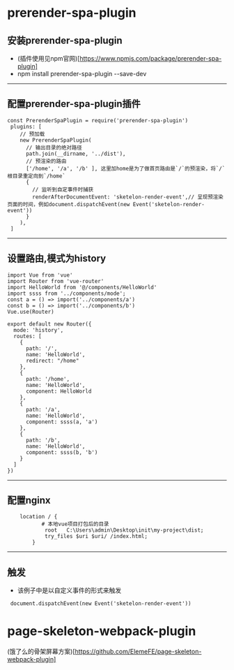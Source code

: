 # prerender-spa-plugin
## 安装prerender-spa-plugin
* (插件使用见npm官网)[https://www.npmjs.com/package/prerender-spa-plugin]
* npm install prerender-spa-plugin --save-dev
***
## 配置prerender-spa-plugin插件
```
const PrerenderSpaPlugin = require('prerender-spa-plugin')
 plugins: [
    // 预加载
    new PrerenderSpaPlugin(
      // 输出目录的绝对路径
      path.join(__dirname, '../dist'),
      // 预渲染的路由
      ['/home', '/a', '/b' ], 这里加home是为了做首页路由是`/`的预渲染，将`/`根目录重定向到`/home`
      {
        // 监听到自定事件时捕获
        renderAfterDocumentEvent: 'sketelon-render-event',// 呈现预渲染页面的时间，例如document.dispatchEvent(new Event('sketelon-render-event'))
      }
    ),
 ]
```
***
## 设置路由,模式为history
```
import Vue from 'vue'
import Router from 'vue-router'
import HelloWorld from '@/components/HelloWorld'
import ssss from '../components/mode';
const a = () => import('../components/a')
const b = () => import('../components/b')
Vue.use(Router)

export default new Router({
  mode: 'history',
  routes: [
    {
      path: '/',
      name: 'HelloWorld',
      redirect: "/home"
    },
    {
      path: '/home',
      name: 'HelloWorld',
      component: HelloWorld
    },
    {
      path: '/a',
      name: 'HelloWorld',
      component: ssss(a, 'a')
    },
    {
      path: '/b',
      name: 'HelloWorld',
      component: ssss(b, 'b')
    }
  ]
})
```
****
## 配置nginx
```
    location / {
           # 本地vue项目打包后的目录
            root   C:\Users\admin\Desktop\init\my-project\dist; 
			try_files $uri $uri/ /index.html;
        }
```
****
## 触发 
* 该例子中是以自定义事件的形式来触发
```
 document.dispatchEvent(new Event('sketelon-render-event'))
```

# page-skeleton-webpack-plugin
(饿了么的骨架屏幕方案)[https://github.com/ElemeFE/page-skeleton-webpack-plugin]